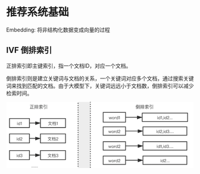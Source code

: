 # 推荐系统基础

Embedding: 将非结构化数据变成向量的过程

## IVF 倒排索引
正排索引即主键索引，指一个文档ID，对应一个文档。

倒排索引则是建立关键词与文档的关系，一个关键词对应多个文档，通过搜索关键词来找到匹配的文档。由于大模型下，关键词远远小于文档数，倒排索引可以减少检索时间。

![正排索引与倒排索引](./asset/2.0_ivfx.png)